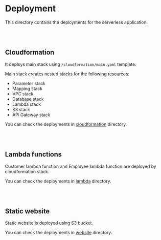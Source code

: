 # Deployment

This directory contains the deployments for the serverless application.

<br/>
<br/>

## Cloudformation

It deploys main stack using `/cloudformation/main.yaml` template.

Main stack creates nested stacks for the following resources:

-   Parameter stack
-   Mapping stack
-   VPC stack
-   Database stack
-   Lambda stack
-   S3 stack
-   API Gateway stack

You can check the deployments in [cloudformation](cloudformation) directory.

<br/>
<br/>

## Lambda functions

Customer lambda function and Employee lambda function are deployed by cloudformation stack.

You can check the deployments in [lambda](lambda) directory.

<br/>
<br/>

## Static website

Static website is deployed using S3 bucket.

You can check the deployments in [website](website) directory.
